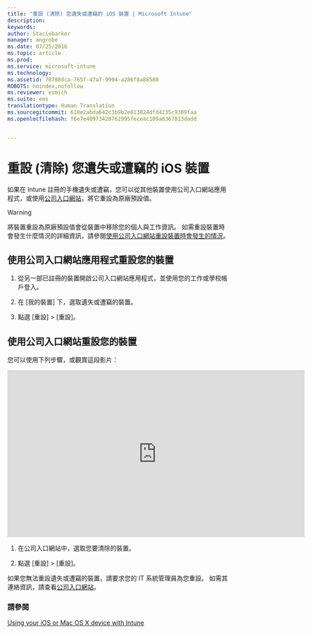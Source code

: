 ```yaml
---
title: "重設 (清除) 您遺失或遭竊的 iOS 裝置 | Microsoft Intune"
description: 
keywords: 
author: Staciebarker
manager: angrobe
ms.date: 07/25/2016
ms.topic: article
ms.prod: 
ms.service: microsoft-intune
ms.technology: 
ms.assetid: 70788dca-765f-47a7-9994-a286f8a88588
ROBOTS: noindex,nofollow
ms.reviewer: esmich
ms.suite: ems
translationtype: Human Translation
ms.sourcegitcommit: 618e2abda642c3b9b2e813824dfd4235c9309faa
ms.openlocfilehash: f6e7e40973428762995feceac109a8367813dadd


---
```



# 重設 (清除) 您遺失或遭竊的 iOS 裝置

如果在 Intune 註冊的手機遺失或遭竊，您可以從其他裝置使用公司入口網站應用程式，或使用[公司入口網站](http://portal.manage.microsoft.com)，將它重設為原廠預設值。

> [!WARNING]
> 將裝置重設為原廠預設值會從裝置中移除您的個人與工作資訊。 如需重設裝置時會發生什麼情況的詳細資訊，請參閱[使用公司入口網站重設裝置時會發生的情況](what-happens-if-you-reset-your-device-using-the-company-portal-ios.md)。

## 使用公司入口網站應用程式重設您的裝置

1.  從另一部已註冊的裝置開啟公司入口網站應用程式，並使用您的工作或學校帳戶登入。

2.  在 [我的裝置] 下，選取遺失或遭竊的裝置。

3.  點選 [重設] &gt; [重設]。

## 使用公司入口網站重設您的裝置

您可以使用下列步驟，或觀賞這段影片：

<iframe width="675" height="379" src="https://www.youtube.com/embed/3rrXe8XmtgU" frameborder="0" allowfullscreen></iframe>

1.  在公司入口網站[](http://portal.manage.microsoft.com)中，選取您要清除的裝置。

2.  點選 [重設] &gt; [重設]。

如果您無法重設遺失或遭竊的裝置，請要求您的 IT 系統管理員為您重設。 如需其連絡資訊，請查看[公司入口網站](http://portal.manage.microsoft.com)。

### 請參閱
[Using your iOS or Mac OS X device with Intune](using-your-ios-or-mac-os-x-device-with-intune.md)



<!--HONumber=Jul16_HO4-->


